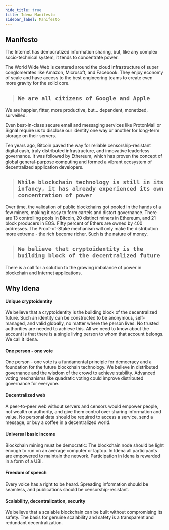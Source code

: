 ```yaml
---
hide_title: true
title: Idena Manifesto
sidebar_label: Manifesto
---
```


## Manifesto

The Internet has democratized information sharing, but, like any complex socio-technical system, it tends to concentrate power.

The World Wide Web is centered around the cloud infrastructure of super conglomerates like Amazon, Microsoft, and Facebook. They enjoy economy of scale and have access to the best engineering teams to create even more gravity for the solid core.

> ## `We are all citizens of Google and Apple`

We are happier, fitter, more productive, but... dependent, monetized, surveilled.

Even best-in-class secure email and messaging services like ProtonMail or Signal require us to disclose our identity one way or another for long-term storage on their servers.

Ten years ago, Bitcoin paved the way for reliable censorship-resistant digital cash, truly distributed infrastructure, and innovative leaderless governance. It was followed by Ethereum, which has proven the concept of global general-purpose computing and formed a vibrant ecosystem of decentralized application developers.

> ## `While blockchain technology is still in its infancy, it has already experienced its own concentration of power`

Over time, the validation of public blockchains got pooled in the hands of a few miners, making it easy to form cartels and distort governance. There are 13 controlling pools in Bitcoin, 20 distinct miners in Ethereum, and 21 block producers in EOS. Fifty percent of Ethers are owned by 400 addresses. The Proof-of-Stake mechanism will only make the distribution more extreme - the rich become richer. Such is the nature of money.

> ## `We believe that cryptoidentity is the building block of the decentralized future`

There is a call for a solution to the growing imbalance of power in blockchain and Internet applications.

## Why Idena

#### Unique cryptoidentity

We believe that a cryptoidentity is the building block of the decentralized future. Such an identity can be constructed to be anonymous, self-managed, and valid globally, no matter where the person lives. No trusted authorities are needed to achieve this. All we need to know about the account is that there is a single living person to whom that account belongs. We call it Idena.

#### One person - one vote

One person - one vote is a fundamental principle for democracy and a foundation for the future blockchain technology. We believe in distributed governance and the wisdom of the crowd to achieve stability. Advanced voting mechanisms like quadratic voting could improve distributed governance for everyone.

#### Decentralized web

A peer-to-peer web without servers and censors would empower people, not wealth or authority, and give them control over sharing information and value. No personal data should be required to access a service, send a message, or buy a coffee in a decentralized world.

#### Universal basic income

Blockchain mining must be democratic: The blockchain node should be light enough to run on an average computer or laptop. In Idena all participants are empowered to maintain the network. Participation in Idena is rewarded in a form of a UBI.

#### Freedom of speech

Every voice has a right to be heard. Spreading information should be seamless, and publications should be censorship-resistant.

#### Scalability, decentralization, security

We believe that a scalable blockchain can be built without compromising its safety. The basis for genuine scalability and safety is a transparent and redundant decentralization.
